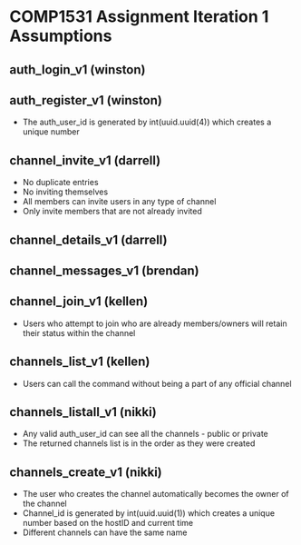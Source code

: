 # COMP1531 Assignment Iteration 1 Assumptions

## auth_login_v1 (winston)

## auth_register_v1 (winston)
* The auth_user_id is generated by int(uuid.uuid(4)) which creates a unique number 

## channel_invite_v1 (darrell)
* No duplicate entries
* No inviting themselves
* All members can invite users in any type of channel
* Only invite members that are not already invited

## channel_details_v1 (darrell)

## channel_messages_v1 (brendan)

## channel_join_v1 (kellen)
* Users who attempt to join who are already members/owners will retain their status within the channel

## channels_list_v1 (kellen)
* Users can call the command without being a part of any official channel

## channels_listall_v1 (nikki)
* Any valid auth_user_id can see all the channels - public or private 
* The returned channels list is in the order as they were created 

## channels_create_v1 (nikki)
* The user who creates the channel automatically becomes the owner of the channel 
* Channel_id is generated by int(uuid.uuid(1)) which creates a unique number based on the hostID and current time 
* Different channels can have the same name 
